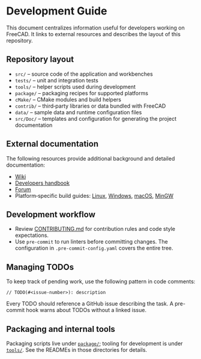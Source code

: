 # Development Guide

This document centralizes information useful for developers working on FreeCAD. It links to external resources and describes the layout of this repository.

## Repository layout
- `src/` – source code of the application and workbenches
- `tests/` – unit and integration tests
- `tools/` – helper scripts used during development
- `package/` – packaging recipes for supported platforms
- `cMake/` – CMake modules and build helpers
- `contrib/` – third‑party libraries or data bundled with FreeCAD
- `data/` – sample data and runtime configuration files
- `src/Doc/` – templates and configuration for generating the project documentation

## External documentation
The following resources provide additional background and detailed documentation:

- [Wiki](https://wiki.freecad.org)
- [Developers handbook](https://freecad.github.io/DevelopersHandbook/)
- [Forum](https://forum.freecad.org)
- Platform‑specific build guides: [Linux](https://wiki.freecad.org/Compile_on_Linux), [Windows](https://wiki.freecad.org/Compile_on_Windows), [macOS](https://wiki.freecad.org/Compile_on_MacOS), [MinGW](https://wiki.freecad.org/Compile_on_MinGW)

## Development workflow
- Review [CONTRIBUTING.md](CONTRIBUTING.md) for contribution rules and code style expectations.
- Use `pre-commit` to run linters before committing changes. The configuration in `.pre-commit-config.yaml` covers the entire tree.

## Managing TODOs
To keep track of pending work, use the following pattern in code comments:

```
// TODO(#<issue-number>): description
```

Every TODO should reference a GitHub issue describing the task. A pre-commit hook warns about TODOs without a linked issue.

## Packaging and internal tools
Packaging scripts live under [`package/`](package/); tooling for development is under [`tools/`](tools/). See the READMEs in those directories for details.

